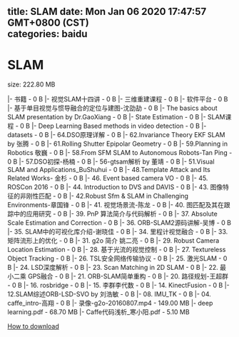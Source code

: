 
title: SLAM
date: Mon Jan 06 2020 17:47:57 GMT+0800 (CST)    
categories: baidu
---

# SLAM
size: 222.80 MB
 
 
|- 书籍 - 0 B
|- 视觉SLAM十四讲 - 0 B
|- 三维重建课程 - 0 B
|- 软件平台 - 0 B
|- 基于单目视觉与惯导融合的定位与建图-沈劭劼 - 0 B
|- The basics about SLAM presentation by Dr.GaoXiang - 0 B
|- State Estimation - 0 B
|- SLAM课程 - 0 B
|- Deep Learning Based methods in video detection - 0 B
|- datasets - 0 B
|- 64.DSO原理详解 - 0 B
|- 62.Invariance Theory EKF SLAM by 张腾 - 0 B
|- 61.Rolling Shutter Epipolar Geometry - 0 B
|- 59.Planning in Robotics 敬巍 - 0 B
|- 58.From SFM SLAM to Autonomous Robots-Tan Ping - 0 B
|- 57.DSO初探-杨楠 - 0 B
|- 56-gtsam解析 by 董靖 - 0 B
|- 51.Visual SLAM and Applications_BuShuhui - 0 B
|- 48.Template Attack and Its Related Works- 金杉 - 0 B
|- 46. Event based camera VO - 0 B
|- 45. ROSCon 2016 - 0 B
|- 44. Introduction to DVS and DAVIS - 0 B
|- 43. 图像特征的非刚性匹配 - 0 B
|- 42.Robust Sfm & SLAM in Challenging Environments-章国锋 - 0 B
|- 41. 视觉场景流-陈龙 - 0 B
|- 40. 图匹配及其在跟踪中的应用研究 - 0 B
|- 39. PnP 算法简介与代码解析 - 0 B
|- 37. Absolute Scale Estimation and Correction - 0 B
|- 36. ORB-SLAM2源码讲解-吴博 - 0 B
|- 35. SLAM中的可视化库介绍-谢晓佳 - 0 B
|- 34. 里程计视觉融合 - 0 B
|- 33. 矩阵流形上的优化 - 0 B
|- 31. g2o 简介 姚二亮 - 0 B
|- 29. Robust Camera Location Estimation - 0 B
|- 28. 基于光流的视觉控制 - 0 B
|- 27. Textureless Object Tracking - 0 B
|- 26. TSL安全网络传输协议 - 0 B
|- 25. 激光SLAM - 0 B
|- 24. LSD深度解析 - 0 B
|- 23. Scan Matching in 2D SLAM - 0 B
|- 22. 最小二乘 GPS融合 - 0 B
|- 21. ORB-SLAM简单重构 - 0 B
|- 20. 路径规划-王超群 - 0 B
|- 16. rosbridge - 0 B
|- 15. 李群李代数 - 0 B
|- 14. KinectFusion - 0 B
|- 12.SLAM综述ORB-LSD-SVO by 刘浩敏 - 0 B
|- 08. IMU_TK - 0 B
|- 04. caffe_intro-高翔 - 0 B
|- 录像-g2o-20160807.mp4 - 149.00 MB
|- deep learning.pdf - 68.70 MB
|- Caffe代码浅析_寒小阳.pdf - 5.10 MB

[How to download](https://bpcam.bemobtrk.com/go/2ceec3aa-1ca2-46d6-b9ff-aaa5c184517c?jno=3431)